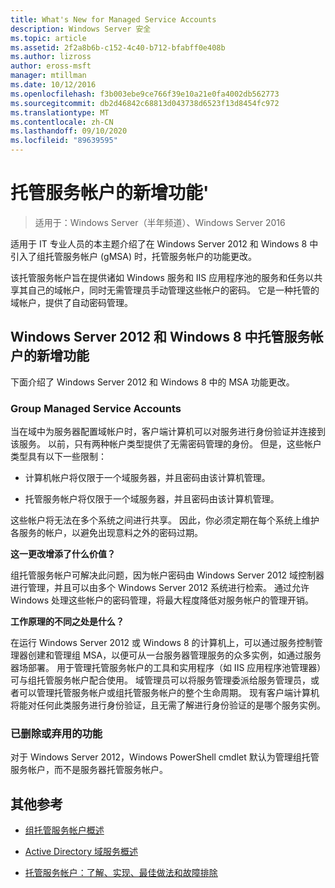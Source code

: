 ```yaml
---
title: What's New for Managed Service Accounts
description: Windows Server 安全
ms.topic: article
ms.assetid: 2f2a8b6b-c152-4c40-b712-bfabff0e408b
ms.author: lizross
author: eross-msft
manager: mtillman
ms.date: 10/12/2016
ms.openlocfilehash: f3b003ebe9ce766f39e10a21e0fa4002db562773
ms.sourcegitcommit: db2d46842c68813d043738d6523f13d8454fc972
ms.translationtype: MT
ms.contentlocale: zh-CN
ms.lasthandoff: 09/10/2020
ms.locfileid: "89639595"
---
```

# <a name="what39s-new-for-managed-service-accounts"></a>托管服务帐户的新增功能&#39;

>适用于：Windows Server（半年频道）、Windows Server 2016

适用于 IT 专业人员的本主题介绍了在 Windows Server 2012 和 Windows 8 中引入了组托管服务帐户 (gMSA) 时，托管服务帐户的功能更改。

该托管服务帐户旨在提供诸如 Windows 服务和 IIS 应用程序池的服务和任务以共享其自己的域帐户，同时无需管理员手动管理这些帐户的密码。 它是一种托管的域帐户，提供了自动密码管理。

## <a name="whats-new-for-managed-service-accounts-in-windows-server-2012-and-windows-8"></a><a name="versions"></a>Windows Server 2012 和 Windows 8 中托管服务帐户的新增功能
下面介绍了 Windows Server 2012 和 Windows 8 中的 MSA 功能更改。

### <a name="group-managed-service-accounts"></a>Group Managed Service Accounts
当在域中为服务器配置域帐户时，客户端计算机可以对服务进行身份验证并连接到该服务。 以前，只有两种帐户类型提供了无需密码管理的身份。 但是，这些帐户类型具有以下一些限制：

-   计算机帐户将仅限于一个域服务器，并且密码由该计算机管理。

-   托管服务帐户将仅限于一个域服务器，并且密码由该计算机管理。

这些帐户将无法在多个系统之间进行共享。 因此，你必须定期在每个系统上维护各服务的帐户，以避免出现意料之外的密码过期。

**这一更改增添了什么价值？**

组托管服务帐户可解决此问题，因为帐户密码由 Windows Server 2012 域控制器进行管理，并且可以由多个 Windows Server 2012 系统进行检索。 通过允许 Windows 处理这些帐户的密码管理，将最大程度降低对服务帐户的管理开销。

**工作原理的不同之处是什么？**

在运行 Windows Server 2012 或 Windows 8 的计算机上，可以通过服务控制管理器创建和管理组 MSA，以便可从一台服务器管理服务的众多实例，如通过服务器场部署。 用于管理托管服务帐户的工具和实用程序（如 IIS 应用程序池管理器）可与组托管服务帐户配合使用。 域管理员可以将服务管理委派给服务管理员，或者可以管理托管服务帐户或组托管服务帐户的整个生命周期。 现有客户端计算机将能对任何此类服务进行身份验证，且无需了解进行身份验证的是哪个服务实例。

### <a name="removed-or-deprecated-functionality"></a><a name="interoperability"></a>已删除或弃用的功能
对于 Windows Server 2012，Windows PowerShell cmdlet 默认为管理组托管服务帐户，而不是服务器托管服务帐户。

## <a name="additional-references"></a>其他参考

-   [组托管服务帐户概述](group-managed-service-accounts-overview.md)

-   [Active Directory 域服务概述](active-directory-domain-services-overview.md)

-   [托管服务帐户：了解、实现、最佳做法和故障排除](https://techcommunity.microsoft.com/t5/ask-the-directory-services-team/managed-service-accounts-understanding-implementing-best/ba-p/397009)



